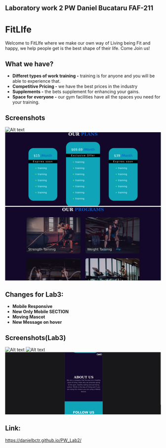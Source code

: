 ## Laboratory work 2 PW Daniel Bucataru FAF-211

# FitLIfe 
Welcome to FitLIfe where we make our own way of Living being Fit and happy, we help people get is the best shape of their life. Come Join us!

## What we have?
- **Differet types of work training -** training is for anyone and you will be able to experience that.
- **Competitive Pricing -** we have the best prices in the industry
- **Supplements -** the bets supplement for enhancing your gains.
- **Space for everyone -** our gym facilities have all the spaces you need for your training.
## Screenshots
![Alt text](images/image.png)
![Alt text](images/image2.png)
![Alt text](images/image3.png)

## Changes for Lab3:
- **Mobile Responsive** 
- **New Only Mobile SECTION** 
- **Moving Mascot** 
- **New Message on hover** 

## Screenshots(Lab3)
![Alt text](images/image4.png)
![Alt text](images/image5.png)
![Alt text](images/image6.png)

## Link:
https://danielbctr.github.io/PW_Lab2/





